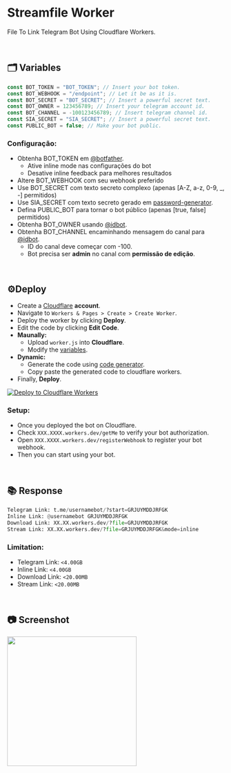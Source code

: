 # Streamfile Worker
File To Link Telegram Bot Using Cloudflare Workers.

<br>

## 🗂 Variables
```javascript
const BOT_TOKEN = "BOT_TOKEN"; // Insert your bot token.
const BOT_WEBHOOK = "/endpoint"; // Let it be as it is.
const BOT_SECRET = "BOT_SECRET"; // Insert a powerful secret text.
const BOT_OWNER = 123456789; // Insert your telegram account id.
const BOT_CHANNEL = -100123456789; // Insert telegram channel id.
const SIA_SECRET = "SIA_SECRET"; // Insert a powerful secret text.
const PUBLIC_BOT = false; // Make your bot public.
```

### Configuração:
- Obtenha BOT_TOKEN em  [@botfather](https://t.me/botfather).
  - Ative inline mode nas configurações do bot
  - Desative inline feedback para melhores resultados
- Altere BOT_WEBHOOK com seu webhook preferido
- Use BOT_SECRET com texto secreto complexo (apenas [A-Z, a-z, 0-9, _, -] permitidos)
- Use SIA_SECRET com texto secreto gerado em [password-generator](https://1password.com/password-generator).
- Defina PUBLIC_BOT para tornar o bot público (apenas [true, false] permitidos)
- Obtenha BOT_OWNER usando [@idbot](https://t.me/username_to_id_bot).
- Obtenha BOT_CHANNEL encaminhando mensagem do canal para [@idbot](https://t.me/username_to_id_bot).
  - ID do canal deve começar com -100.
  - Bot precisa ser **admin** no canal com **permissão de edição**.

<br>

## ⚙️Deploy
- Create a [Cloudflare](https://www.cloudflare.com/) **account**.
- Navigate to `Workers & Pages > Create > Create Worker`.
- Deploy the worker by clicking **Deploy**.
- Edit the code by clicking **Edit Code**.
- **Maunally:**
    - Upload `worker.js` into **Cloudflare**.
    - Modify the [variables](#-variables).
- **Dynamic:**
    - Generate the code using [code generator](https://github.com/samucamg/filestream/).
    - Copy paste the generated code to cloudflare workers.
- Finally, **Deploy**.

[![Deploy to Cloudflare Workers](https://deploy.workers.cloudflare.com/button)](https://deploy.workers.cloudflare.com/?url=https://github.com/vauth/filestream-cf)
### Setup:
- Once you deployed the bot on Cloudflare.
- Check `XXX.XXXX.workers.dev/getMe` to verify your bot authorization.
- Open `XXX.XXXX.workers.dev/registerWebhook` to register your bot webhook.
- Then you can start using your bot.

<br>

## 📚 Response
```python
Telegram Link: t.me/usernamebot/?start=GRJUYMDDJRFGK
Inline Link: @usernamebot GRJUYMDDJRFGK
Download Link: XX.XX.workers.dev/?file=GRJUYMDDJRFGK
Stream Link: XX.XX.workers.dev/?file=GRJUYMDDJRFGK&mode=inline
```

### Limitation:
- Telegram Link: `<4.00GB`
- Inline Link: `<4.00GB`
- Download Link: `<20.00MB`
- Stream Link: `<20.00MB`

<br>

## 📷 Screenshot

<a href="#Screenshot"><img src="https://github.com/user-attachments/assets/09101285-c68c-44a1-aaa1-e2d5c4c0cf90" width="300px"></a>
